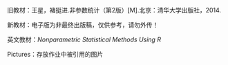 旧教材：王星，褚挺进.非参数统计（第2版）[M].北京：清华大学出版社，2014. 

新教材：电子版为非最终出版稿，仅供参考，请勿外传！

英文教材：*Nonparametric Statistical Methods Using R*

Pictures：存放作业中被引用的图片
